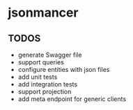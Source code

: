 # jsonmancer

## TODOS
 - generate Swagger file
 - support queries
 - configure entities with json files
 - add unit tests
 - add integration tests
 - support projection
 - add meta endpoint for generic clients
